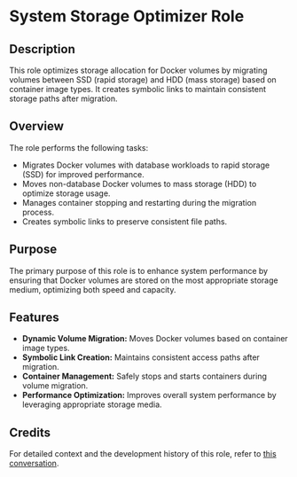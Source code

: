 # System Storage Optimizer Role

## Description

This role optimizes storage allocation for Docker volumes by migrating volumes between SSD (rapid storage) and HDD (mass storage) based on container image types. It creates symbolic links to maintain consistent storage paths after migration.

## Overview

The role performs the following tasks:
- Migrates Docker volumes with database workloads to rapid storage (SSD) for improved performance.
- Moves non-database Docker volumes to mass storage (HDD) to optimize storage usage.
- Manages container stopping and restarting during the migration process.
- Creates symbolic links to preserve consistent file paths.

## Purpose

The primary purpose of this role is to enhance system performance by ensuring that Docker volumes are stored on the most appropriate storage medium, optimizing both speed and capacity.

## Features

- **Dynamic Volume Migration:** Moves Docker volumes based on container image types.
- **Symbolic Link Creation:** Maintains consistent access paths after migration.
- **Container Management:** Safely stops and starts containers during volume migration.
- **Performance Optimization:** Improves overall system performance by leveraging appropriate storage media.

## Credits

For detailed context and the development history of this role, refer to [this conversation](https://chat.openai.com/share/40fef8a6-5e9b-4b5e-8e68-7f2fd9abf5cc).

